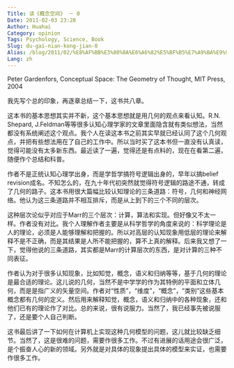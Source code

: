 ```yaml
---
Title: 读《概念空间》 － 0
Date: 2011-02-03 23:28
Author: Huahai
Category: opinion
Tags: Psychology, Science, Book
Slug: du-gai-nian-kong-jian-0
Alias: /blog/2011/02/%E8%AF%BB%E3%80%8A%E6%A6%82%E5%BF%B5%E7%A9%BA%E9%97%B4%E3%80%8B-%EF%BC%8D-0
Lang: zh
---
```


Peter Gardenfors, Conceptual Space: The Geometry of Thought, MIT Press, 2004

我先写个总的印象，再逐章总结一下，这书共八章。

这本书的基本思想其实并不新，这个基本思想就是用几何的观点来看认知。R.N. Shepard, J.Feldman等等很多认知心理学家的文章里面隐含就有类似想法，当然都没有系统阐述这个观点。我个人在读这本书之前其实早就已经认同了这个几何观点，并把有些想法用在了自己的工作中。所以当时买了这本书但一直没有认真读，觉得可能没有太多新东西。最近读了一遍，觉得还是有点料的，现在在看第二遍，随便作个总结和科普。

作者不是正统认知心理学出身，而是学哲学搞符号逻辑出身的，早年以搞belief revision成名。不知怎么的，在九十年代初突然就觉得符号逻辑的路途不通，转成了几何的路子。这本书用很大篇幅比较认知理论的三条道路：符号，几何和神经网络。他认为这三条道路并不相互排斥，而是从上到下的三个不同的层次。

这种层次论似乎对应于Marr的三个层次：计算，算法和实现。但好像又不太一样。作者没有对比。我个人理解作者主要是从科学哲学的角度来说的：科学理论是人的理论，必须是人能够理解和把握的。所以对高层的认知现象用低层的理论来解释不是不正确，而是其结果是人所不能把握的，算不上真的解释。后来我又想了一下，觉得他说的三条道路，其实都是Marr的计算层次的东西，是对计算的三种不同表征。

作者认为对于很多认知现象，比如知觉，概念，语义和归纳等等，基于几何的理论是最合适的理论。这儿说的几何，当然不是中学学的作为其特例的平面和立体几何，而是是指广义的矢量空间。作者对“性质”，“维度”，“概念”，“类别”这些基本概念都有几何的定义。然后用来解释知觉，概念，语义和归纳中的各种现象，还和他们已有的理论作了对比。总的来说，很有说服力。当然了，我已经事先被说服了，还是要个人自己判断。

这书最后讲了一下如何在计算机上实现这种几何模型的问题，这儿就比较缺乏细节。当然了，这是很难的问题，需要作很多工作。不过有进展的话用途会很广泛，是个振奋人心的新的领域。另外就是对具体的现象提出具体的模型来实证，也需要作很多工作。
